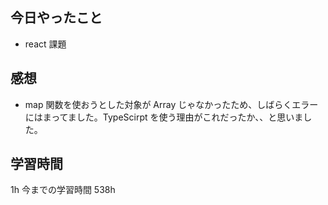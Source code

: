 ## 今日やったこと

- react 課題

## 感想

- map 関数を使おうとした対象が Array じゃなかったため、しばらくエラーにはまってました。TypeScirpt を使う理由がこれだったか、、と思いました。

## 学習時間

1h
今までの学習時間 538h
